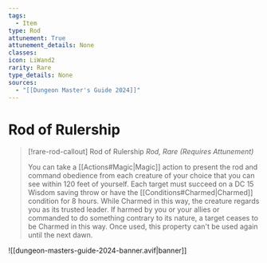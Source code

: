 ```yaml
---
tags:
  - Item
type: Rod
attunement: True
attunement_details: None
classes:
icon: LiWand2
rarity: Rare
type_details: None
sources: 
  - "[[Dungeon Master's Guide 2024]]"
---
```

# Rod of Rulership
>[!rare-rod-callout] Rod of Rulership
>_Rod, Rare (Requires Attunement)_
>
>You can take a [[Actions#Magic\|Magic]] action to present the rod and command obedience from each creature of your choice that you can see within 120 feet of yourself. Each target must succeed on a DC 15 Wisdom saving throw or have the [[Conditions#Charmed\|Charmed]] condition for 8 hours. While Charmed in this way, the creature regards you as its trusted leader. If harmed by you or your allies or commanded to do something contrary to its nature, a target ceases to be Charmed in this way. Once used, this property can't be used again until the next dawn.
>


![[dungeon-masters-guide-2024-banner.avif|banner]]